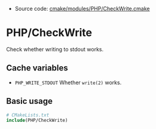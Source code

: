 <!-- This is auto-generated file. -->
* Source code: [cmake/modules/PHP/CheckWrite.cmake](https://github.com/petk/php-build-system/blob/master/cmake/cmake/modules/PHP/CheckWrite.cmake)

# PHP/CheckWrite

Check whether writing to stdout works.

## Cache variables

* `PHP_WRITE_STDOUT`
  Whether `write(2)` works.

## Basic usage

```cmake
# CMakeLists.txt
include(PHP/CheckWrite)
```
